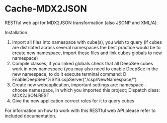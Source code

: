 Cache-MDX2JSON
==============

RESTful web api for MDX2JSON transformation (also JSONP and XML/A).

Installation.

1. Import all files into namespace with cube(s), you wish to query (if cubes are distribted across several namespaces the best practice would be to create new namespace, import these files and link cubes globals to new namespace)
2. Compile classes, if you linked globals check that all DeepSee cubes work in new namespace (you may also need to enable DeepSee in the new namespace, to do it execute terminal command: D EnableDeepSee^%SYS.cspServer("/csp/NewNamespace/")
3. Create new webapplication, important settings are: namespace - choose namespace, in which you imported this project; Dispatch class:  MDX2JSON.REST
4. Give the new application correct roles for it to query cubes


For information on how to work with this RESTful web API please refer to included documentation.
